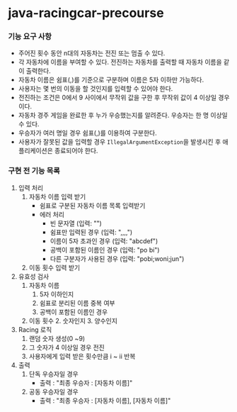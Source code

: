 # java-racingcar-precourse

###  기능 요구 사항
- 주어진 횟수 동안 n대의 자동차는 전진 또는 멈출 수 있다.
- 각 자동차에 이름을 부여할 수 있다. 전진하는 자동차를 출력할 때 자동차 이름을 같이 출력한다.
- 자동차 이름은 쉼표(,)를 기준으로 구분하며 이름은 5자 이하만 가능하다.
- 사용자는 몇 번의 이동을 할 것인지를 입력할 수 있어야 한다.
- 전진하는 조건은 0에서 9 사이에서 무작위 값을 구한 후 무작위 값이 4 이상일 경우이다.
- 자동차 경주 게임을 완료한 후 누가 우승했는지를 알려준다. 우승자는 한 명 이상일 수 있다.
- 우승자가 여러 명일 경우 쉼표(,)를 이용하여 구분한다.
- 사용자가 잘못된 값을 입력할 경우 `IllegalArgumentException`을 발생시킨 후 애플리케이션은 종료되어야 한다.

### 구현 전 기능 목록
1. 입력 처리
   1. 자동차 이름 입력 받기
      - 쉼표로 구분된 자동차 이름 목록 입력받기
      - 에러 처리
        - 빈 문자열 (입력: "")
        - 쉼표만 입력된 경우 (입력: ",,,,")
        - 이름이 5자 초과인 경우 (입력: "abcdef")
        - 공백이 포함된 이름인 경우 (입력: "po bi")
        - 다른 구분자가 사용된 경우 (입력: "pobi;woni;jun")
   2. 이동 횟수 입력 받기
2. 유효성 검사
    1. 자동차 이름
       1. 5자 이하인지
       2. 쉼표로 분리된 이름 중복 여부
       3. 공백이 포함된 이름인 경우
    1. 이동 횟수
       2. 숫자인지
       3. 양수인지
3. Racing 로직
   1. 랜덤 숫자 생성(0 ~9)
   2. 그 숫자가 4 이상일 경우 전진
   3. 사용자에게 입력 받은 횟수만큼 i ~ ii 반복
4. 출력
   1. 단독 우승자일 경우
      - 출력 : "최종 우승자 : [자동차 이름]"
   2. 공동 우승자일 경우
      - 출력 : "최종 우승자 : [자동차 이름], [자동차 이름]"